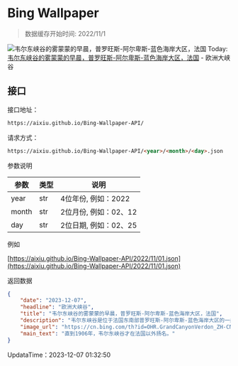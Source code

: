 # Bing Wallpaper

> 数据缓存开始时间: 2022/11/1

![韦尔东峡谷的雾蒙蒙的早晨，普罗旺斯-阿尔卑斯-蓝色海岸大区，法国](https://cn.bing.com/th?id=OHR.GrandCanyonVerdon_ZH-CN6025902720_1920x1080.webp)
Today: [韦尔东峡谷的雾蒙蒙的早晨，普罗旺斯-阿尔卑斯-蓝色海岸大区，法国](https://cn.bing.com/th?id=OHR.GrandCanyonVerdon_ZH-CN6025902720_1920x1080.webp) - 欧洲大峡谷

## 接口

接口地址：

```html
https://aixiu.github.io/Bing-Wallpaper-API/
```

请求方式：

```html
https://aixiu.github.io/Bing-Wallpaper-API/<year>/<month>/<day>.json
```

参数说明

| 参数 | 类型 | 说明 |
| - | - | - |
| year | str | 4位年份, 例如：2022 |
| month | str | 2位月份, 例如：02、12 |
| day | str | 2位日期, 例如：02、25 |

例如

[https://aixiu.github.io/Bing-Wallpaper-API/2022/11/01.json](https://aixiu.github.io/Bing-Wallpaper-API/2022/11/01.json)

返回数据

```json
{
    "date": "2023-12-07",
    "headline": "欧洲大峡谷",
    "title": "韦尔东峡谷的雾蒙蒙的早晨，普罗旺斯-阿尔卑斯-蓝色海岸大区，法国",
    "description": "韦尔东峡谷是位于法国东南部普罗旺斯-阿尔卑斯-蓝色海岸大区的一条河流峡谷。峡谷绵延近百里，是欧洲最大的峡谷，其悬崖峭壁雄伟壮观，高度可达750米。普罗旺斯阿尔卑斯大区数百万年的侵蚀形成了这一壮观的自然景观，而韦尔东河水的翡翠色正是其名称的由来。",
    "image_url": "https://cn.bing.com/th?id=OHR.GrandCanyonVerdon_ZH-CN6025902720_1920x1080.webp",
    "main_text": "直到1906年，韦尔东峡谷才在法国以外扬名。"
}
```

UpdataTime：2023-12-07 01:32:50
